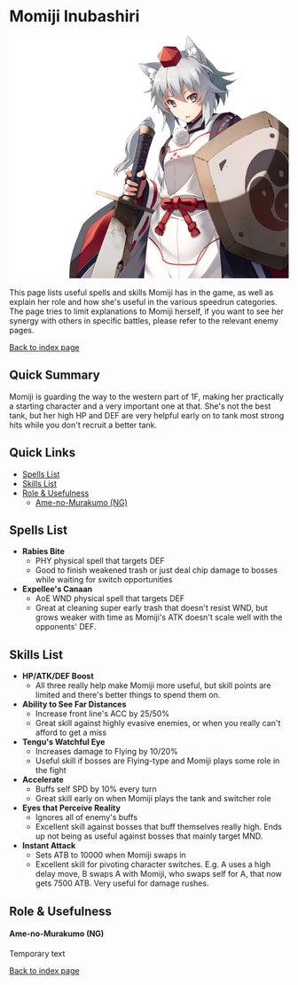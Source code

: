 # Momiji Inubashiri

![](img/momiji.png)

This page lists useful spells and skills Momiji has in the game, as well as explain her role and how she's useful in the various speedrun categories. The page tries to limit explanations to Momiji herself, if you want to see her synergy with others in specific battles, please refer to the relevant enemy pages.

[Back to index page](../index.md)

## Quick Summary

Momiji is guarding the way to the western part of 1F, making her practically a starting character and a very important one at that. She's not the best tank, but her high HP and DEF are very helpful early on to tank most strong hits while you don't recruit a better tank.

## Quick Links
* [Spells List](#spells)
* [Skills List](#skills)
* [Role & Usefulness](#useful)
	* [Ame-no-Murakumo (NG)](#ng-murakumo)

## <a id="spells"></a>Spells List

* **Rabies Bite**
	* PHY physical spell that targets DEF
	* Good to finish weakened trash or just deal chip damage to bosses while waiting for switch opportunities
* **Expellee's Canaan**
	* AoE WND physical spell that targets DEF
	* Great at cleaning super early trash that doesn't resist WND, but grows weaker with time as Momiji's ATK doesn't scale well with the opponents' DEF.

## <a id="skills"></a>Skills List

* **HP/ATK/DEF Boost**
	* All three really help make Momiji more useful, but skill points are limited and there's better things to spend them on.
* **Ability to See Far Distances**
	* Increase front line's ACC by 25/50%
	* Great skill against highly evasive enemies, or when you really can't afford to get a miss
* **Tengu's Watchful Eye**
	* Increases damage to Flying by 10/20%
	* Useful skill if bosses are Flying-type and Momiji plays some role in the fight
* **Accelerate**
	* Buffs self SPD by 10% every turn
	* Great skill early on when Momiji plays the tank and switcher role
* **Eyes that Perceive Reality**
	* Ignores all of enemy's buffs
	* Excellent skill against bosses that buff themselves really high. Ends up not being as useful against bosses that mainly target MND.
* **Instant Attack**
	* Sets ATB to 10000 when Momiji swaps in
	* Excellent skill for pivoting character switches. E.g. A uses a high delay move, B swaps A with Momiji, who swaps self for A, that now gets 7500 ATB. Very useful for damage rushes.

## <a id="useful"></a>Role & Usefulness

#### <a id="ng-murakumo"></a>Ame-no-Murakumo (NG)

Temporary text

[Back to index page](../index.md)
